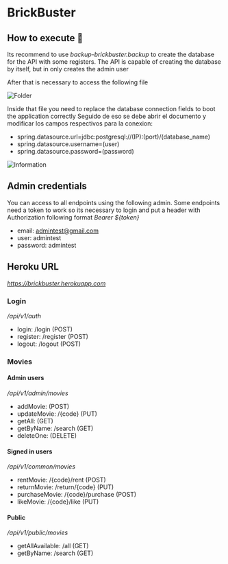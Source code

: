 # BrickBuster

## How to execute :rocket:
Its recommend to use *backup-brickbuster.backup* to create the database for the API with some registers. The API is capable of creating the database by itself, but in only creates the admin user

After that is necessary to access the following file

![Folder](https://i.imgur.com/JM3ycBd.png)

Inside that file you need to replace the database connection fields to boot the application correctly
Seguido de eso se debe abrir el documento y modificar los campos respectivos para la conexion:

- spring.datasource.url=jdbc:postgresql://(IP):(port)/(database_name)
- spring.datasource.username=(user)
- spring.datasource.password=(password)

![Information](https://i.imgur.com/6aSae4X.png)

## Admin credentials
You can access to all endpoints using the following admin. Some endpoints need a token to work so its necessary to login and put a header with Authorization following format *Bearer ${token}*
- email:    admintest@gmail.com
- user:     admintest
- password: admintest


## Heroku URL
*https://brickbuster.herokuapp.com*
### Login
*/api/v1/auth*
- login: /login (POST) 
- register: /register (POST)
- logout: /logout (POST)
### Movies

#### Admin users
*/api/v1/admin/movies*
-  addMovie: (POST)
-  updateMovie: /{code} (PUT)
-  getAll: (GET)
-  getByName: /search (GET)
-  deleteOne: (DELETE)

#### Signed in users
*/api/v1/common/movies*
- rentMovie: /{code}/rent (POST)
- returnMovie: /return/{code} (PUT)
- purchaseMovie: /{code}/purchase (POST)
- likeMovie: /{code}/like (PUT)


#### Public
*/api/v1/public/movies*
- getAllAvailable: /all (GET)
- getByName: /search (GET)
